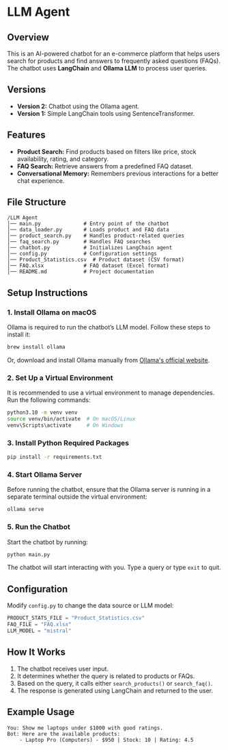 # LLM Agent

## Overview
This is an AI-powered chatbot for an e-commerce platform that helps users search for products and find answers to frequently asked questions (FAQs). The chatbot uses **LangChain** and **Ollama LLM** to process user queries.

## Versions

- **Version 2:** Chatbot using the Ollama agent.
- **Version 1:** Simple LangChain tools using SentenceTransformer.


## Features
- **Product Search:** Find products based on filters like price, stock availability, rating, and category.
- **FAQ Search:** Retrieve answers from a predefined FAQ dataset.
- **Conversational Memory:** Remembers previous interactions for a better chat experience.

## File Structure
```
/LLM Agent
│── main.py              # Entry point of the chatbot
│── data_loader.py       # Loads product and FAQ data
│── product_search.py    # Handles product-related queries
│── faq_search.py        # Handles FAQ searches
│── chatbot.py           # Initializes LangChain agent
│── config.py            # Configuration settings
│── Product_Statistics.csv  # Product dataset (CSV format)
│── FAQ.xlsx             # FAQ dataset (Excel format)
│── README.md            # Project documentation
```

## Setup Instructions
### 1. Install Ollama on macOS
Ollama is required to run the chatbot’s LLM model. Follow these steps to install it:
```sh
brew install ollama
```
Or, download and install Ollama manually from [Ollama's official website](https://ollama.ai/).

### 2. Set Up a Virtual Environment
It is recommended to use a virtual environment to manage dependencies. Run the following commands:
```sh
python3.10 -m venv venv
source venv/bin/activate  # On macOS/Linux
venv\Scripts\activate     # On Windows
```

### 3. Install Python Required Packages
```sh
pip install -r requirements.txt
```

### 4. Start Ollama Server
Before running the chatbot, ensure that the Ollama server is running in a separate terminal outside the virtual environment:
```sh
ollama serve
```

### 5. Run the Chatbot
Start the chatbot by running:
```sh
python main.py
```
The chatbot will start interacting with you. Type a query or type `exit` to quit.

## Configuration
Modify `config.py` to change the data source or LLM model:
```python
PRODUCT_STATS_FILE = "Product_Statistics.csv"
FAQ_FILE = "FAQ.xlsx"
LLM_MODEL = "mistral" 
```

## How It Works
1. The chatbot receives user input.
2. It determines whether the query is related to products or FAQs.
3. Based on the query, it calls either `search_products()` or `search_faq()`.
4. The response is generated using LangChain and returned to the user.

## Example Usage
```
You: Show me laptops under $1000 with good ratings.
Bot: Here are the available products:
    - Laptop Pro (Computers) - $950 | Stock: 10 | Rating: 4.5
```

